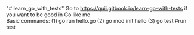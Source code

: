 "# learn_go_with_tests" 
Go to https://quii.gitbook.io/learn-go-with-tests if you want to be good in Go like me
<br>
Basic commands: (1) go run hello.go (2) go mod init hello (3) go test #run test
